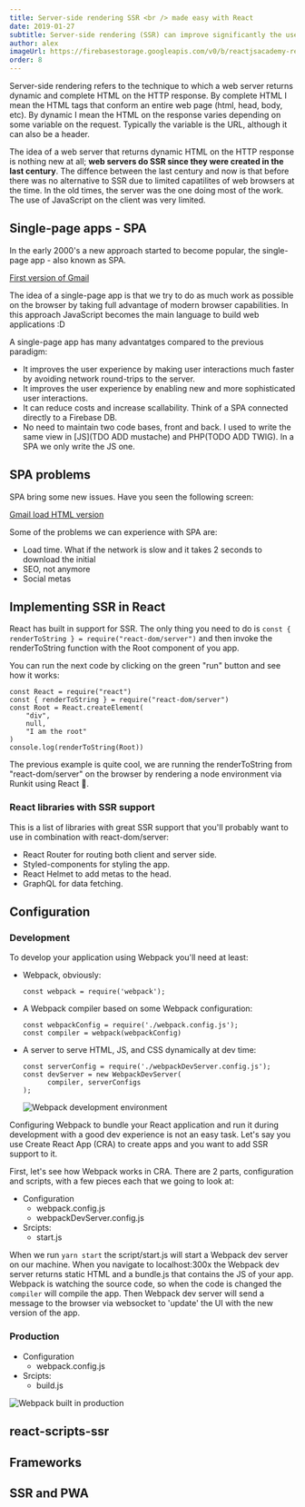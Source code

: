 ```yaml
---
title: Server-side rendering SSR <br /> made easy with React
date: 2019-01-27
subtitle: Server-side rendering (SSR) can improve significantly the user experience of you web app. Luckly React has built in SSR support.
author: alex
imageUrl: https://firebasestorage.googleapis.com/v0/b/reactjsacademy-react.appspot.com/o/blog%20post%20images%2Fssr%2Fssr-clouds-min.jpeg?alt=media
order: 8
---
```


Server-side rendering refers to the technique to which a web server returns dynamic and complete HTML on the HTTP response. By complete HTML I mean the HTML tags that conform an entire web page (html, head, body, etc). By dynamic I mean the HTML on the response varies depending on some variable on the request. Typically the variable is the URL, although it can also be a header.

The idea of a web server that returns dynamic HTML on the HTTP response is nothing new at all; **web servers do SSR since they were created in the last century**. The diffence between the last century and now is that before there was no alternative to SSR due to limited capatilites of web browsers at the time. In the old times, the server was the one doing most of the work. The use of JavaScript on the client was very limited.

## Single-page apps - SPA

In the early 2000's a new approach started to become popular, the single-page app - also known as SPA.

[First version of Gmail]()

The idea of a single-page app is that we try to do as much work as possible on the browser by taking full advantage of modern browser capabilities. In this approach JavaScript becomes the main language to build web applications :D

A single-page app has many advantatges compared to the previous paradigm:

- It improves the user experience by making user interactions much faster by avoiding network round-trips to the server.
- It improves the user experience by enabling new and more sophisticated user interactions.
- It can reduce costs and increase scallability. Think of a SPA connected directly to a Firebase DB.
- No need to maintain two code bases, front and back. I used to write the same view in [JS](TDO ADD mustache) and PHP(TODO ADD TWIG). In a SPA we only write the JS one.

## SPA problems

SPA bring some new issues. Have you seen the following screen:

[Gmail load HTML version]()

Some of the problems we can experience with SPA are:

- Load time. What if the network is slow and it takes 2 seconds to download the initial
- SEO, not anymore
- Social metas

## Implementing SSR in React

React has built in support for SSR. The only thing you need to do is `const { renderToString } = require("react-dom/server")` and then invoke the renderToString function with the Root component of you app.

You can run the next code by clicking on the green "run" button and see how it works:

```runkit
const React = require("react")
const { renderToString } = require("react-dom/server")
const Root = React.createElement(
    "div",
    null,
    "I am the root"
)
console.log(renderToString(Root))
```

The previous example is quite cool, we are running the renderToString from "react-dom/server" on the browser by rendering a node environment via Runkit using React 🤔.

### React libraries with SSR support

This is a list of libraries with great SSR support that you'll probably want to use in combination with react-dom/server:

- React Router for routing both client and server side.
- Styled-components for styling the app.
- React Helmet to add metas to the head.
- GraphQL for data fetching.

## Configuration

### Development

To develop your application using Webpack you'll need at least:

- Webpack, obviously:
  ```
  const webpack = require('webpack');
  ```
- A Webpack compiler based on some Webpack configuration:

  ```
  const webpackConfig = require('./webpack.config.js');
  const compiler = webpack(webpackConfig)
  ```

- A server to serve HTML, JS, and CSS dynamically at dev time:

  ```
  const serverConfig = require('./webpackDevServer.config.js');
  const devServer = new WebpackDevServer(
        compiler, serverConfigs
  );
  ```

  <img src="https://firebasestorage.googleapis.com/v0/b/reactjsacademy-react.appspot.com/o/blog%20post%20images%2Fssr%2Flocal-env.png?alt=media" alt="Webpack development environment"></img>

Configuring Webpack to bundle your React application and run it during development with a good dev experience is not an easy task. Let's say you use Create React App (CRA) to create apps and you want to add SSR support to it.

First, let's see how Webpack works in CRA. There are 2 parts, configuration and scripts, with a few pieces each that we going to look at:

- Configuration
  - webpack.config.js
  - webpackDevServer.config.js
- Srcipts:
  - start.js

When we run `yarn start` the script/start.js will start a Webpack dev server on our machine.
When you navigate to localhost:300x the Webpack dev server returns static HTML and a bundle.js that contains the JS of your app. Webpack is watching the source code, so when the code is changed the `compiler` will compile the app. Then Webpack dev server will send a message to the browser via websocket to 'update' the UI with the new version of the app.

### Production

- Configuration
  - webpack.config.js
- Srcipts:
  - build.js

<img src="https://firebasestorage.googleapis.com/v0/b/reactjsacademy-react.appspot.com/o/blog%20post%20images%2Fssr%2Fbuild-and-production.png?alt=media" alt="Webpack built in production"></img>

## react-scripts-ssr

## Frameworks

## SSR and PWA
